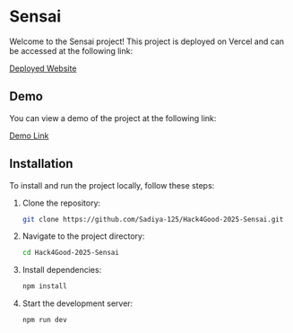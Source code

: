 # Sensai

Welcome to the Sensai project! This project is deployed on Vercel and can be accessed at the following link:

[Deployed Website](https://sensai-seven-silk.vercel.app/)

## Demo

You can view a demo of the project at the following link:

[Demo Link](https://drive.google.com/drive/u/2/folders/12ZIEBeAuMboVWHonMeD2uRMsn9JnKMVV)

## Installation

To install and run the project locally, follow these steps:

1. Clone the repository:
   ```bash
   git clone https://github.com/Sadiya-125/Hack4Good-2025-Sensai.git
   ```
2. Navigate to the project directory:
   ```bash
   cd Hack4Good-2025-Sensai
   ```
3. Install dependencies:
   ```bash
   npm install
   ```
4. Start the development server:
   ```bash
   npm run dev
   ```
